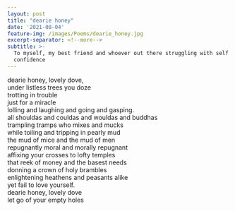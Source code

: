 ```yaml
---
layout: post
title: "dearie honey"
date: '2021-08-04'
feature-img: /images/Poems/dearie_honey.jpg
excerpt-separator: <!--more-->
subtitle: >-
  To myself, my best friend and whoever out there struggling with self
  confidence
---
```

dearie honey, lovely dove,  
under listless trees you doze  
trotting in trouble  
just for a miracle  
lolling and laughing and going and gasping.  
all shouldas and couldas and wouldas and buddhas  
trampling tramps who mixes and mucks  
while toiling and tripping in pearly mud  
the mud of mice and the mud of men  
repugnantly moral and morally repugnant  
affixing your crosses to lofty temples  
that reek of money and the basest needs  
donning a crown of holy brambles  
enlightening heathens and peasants alike  
yet fail to love yourself.  
dearie honey, lovely dove  
let go of your empty holes  
